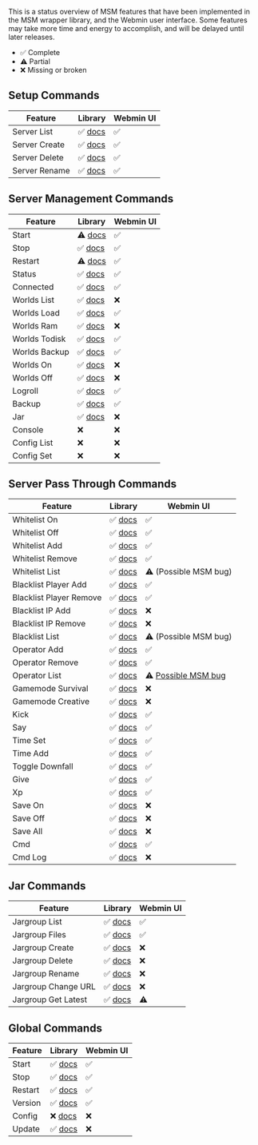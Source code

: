 
This is a status overview of MSM features that have been implemented in the
MSM wrapper library, and the Webmin user interface. Some features may take
more time and energy to accomplish, and will be delayed until later releases.

- ✅ Complete
- ⚠️ Partial
- ❌ Missing or broken

## Setup Commands

| Feature       | Library | Webmin UI |
|---------------|---------|-----------|
| Server List   | ✅ [docs](library#msm_server_list)   | ✅ |
| Server Create | ✅ [docs](library#msm_server_create) | ✅ |
| Server Delete | ✅ [docs](library#msm_server_delete) | ✅ |
| Server Rename | ✅ [docs](library#msm_server_rename) | ✅ |

## Server Management Commands

| Feature       | Library | Webmin UI |
|---------------|---------|-----------|
| Start         | ⚠️ [docs](library#msm_server_start)         | ✅ |
| Stop          | ✅ [docs](library#msm_server_stop)          | ✅ |
| Restart       | ⚠️ [docs](library#msm_server_start)         | ✅ |
| Status        | ✅ [docs](library#msm_server_status)        | ✅ |
| Connected     | ✅ [docs](library#msm_server_connected)     | ✅ |
| Worlds List   | ✅ [docs](library#msm_server_worlds_list)   | ❌ |
| Worlds Load   | ✅ [docs](library#msm_server_worlds_load)   | ✅ |
| Worlds Ram    | ✅ [docs](library#msm_server_worlds_ram)    | ❌ |
| Worlds Todisk | ✅ [docs](library#msm_server_worlds_todisk) | ✅ |
| Worlds Backup | ✅ [docs](library#msm_server_worlds_backup) | ✅ |
| Worlds On     | ✅ [docs](library#msm_server_worlds_on)     | ❌ |
| Worlds Off    | ✅ [docs](library#msm_server_worlds_off)    | ❌ |
| Logroll       | ✅ [docs](library#msm_server_logroll)       | ✅ |
| Backup        | ✅ [docs](library#msm_server_backup)        | ✅ |
| Jar           | ✅ [docs](library#msm_server_jar)           | ❌ |
| Console       | ❌ | ❌ |
| Config List   | ❌ | ❌ |
| Config Set    | ❌ | ❌ |

## Server Pass Through Commands

| Feature                 | Library | Webmin UI |
|-------------------------|---------|-----------|
| Whitelist On            | ✅ [docs](library#msm_server_start)          | ✅ |
| Whitelist Off           | ✅ [docs](library#msm_server_start)          | ✅ |
| Whitelist Add           | ✅ [docs](library#msm_server_start)          | ✅ |
| Whitelist Remove        | ✅ [docs](library#msm_server_start)          | ✅ |
| Whitelist List          | ✅ [docs](library#msm_server_start)          | ⚠️ (Possible MSM bug) |
| Blacklist Player Add    | ✅ [docs](library#msm_server_start)          | ✅ |
| Blacklist Player Remove | ✅ [docs](library#msm_server_start)          | ✅ |
| Blacklist IP Add        | ✅ [docs](library#msm_server_start)          | ❌ |
| Blacklist IP Remove     | ✅ [docs](library#msm_server_start)          | ❌ |
| Blacklist List          | ✅ [docs](library#msm_server_start)          | ⚠️ (Possible MSM bug) |
| Operator Add            | ✅ [docs](library#msm_server_start)          | ✅ |
| Operator Remove         | ✅ [docs](library#msm_server_start)          | ✅ |
| Operator List           | ✅ [docs](library#msm_server_start)          | ⚠️ [Possible MSM bug](https://github.com/bplower/webmin-minecraft-server-manager/issues/1) |
| Gamemode Survival       | ✅ [docs](library#msm_server_gm_survival)    | ❌ |
| Gamemode Creative       | ✅ [docs](library#msm_server_gm_creative)    | ❌ |
| Kick                    | ✅ [docs](library#msm_server_kick)           | ✅ |
| Say                     | ✅ [docs](library#msm_server_say)            | ✅ |
| Time Set                | ✅ [docs](library#msm_server_time_set)       | ✅ |
| Time Add                | ✅ [docs](library#msm_server_time_add)       | ✅ |
| Toggle Downfall         | ✅ [docs](library#msm_server_toggledownfall) | ✅ |
| Give                    | ✅ [docs](library#msm_server_give)           | ✅ |
| Xp                      | ✅ [docs](library#msm_server_xp)             | ✅ |
| Save On                 | ✅ [docs](library#msm_server_save_on)        | ❌ |
| Save Off                | ✅ [docs](library#msm_server_save_off)       | ❌ |
| Save All                | ✅ [docs](library#msm_server_save_all)       | ❌ |
| Cmd                     | ✅ [docs](library#msm_server_cmd)            | ✅ |
| Cmd Log                 | ✅ [docs](library#msm_server_cmdlog)         | ❌ |

## Jar Commands

| Feature             | Library | Webmin UI |
|---------------------|---------|-----------|
| Jargroup List       | ✅ [docs](library#msm_jargroup_list)      | ✅ |
| Jargroup Files      | ✅ [docs](library#msm_jargroup_files)     | ✅ |
| Jargroup Create     | ✅ [docs](library#msm_jargroup_create)    | ❌ |
| Jargroup Delete     | ✅ [docs](library#msm_jargroup_delete)    | ❌ |
| Jargroup Rename     | ✅ [docs](library#msm_jargroup_rename)    | ❌ |
| Jargroup Change URL | ✅ [docs](library#msm_jargroup_changeurl) | ❌ |
| Jargroup Get Latest | ✅ [docs](library#msm_jargroup_getlatest) | ⚠️ |

##  Global Commands

| Feature | Library | Webmin UI |
|---------|---------|-----------|
| Start   | ✅ [docs](library#msm_global_start) | ✅ |
| Stop    | ✅ [docs](library#msm_global_start) | ✅ |
| Restart | ✅ [docs](library#msm_global_start) | ✅ |
| Version | ✅ [docs](library#msm_global_start) | ✅ |
| Config  | ❌ [docs](library#msm_global_start) | ❌ |
| Update  | ✅ [docs](library#msm_global_start) | ❌ |
